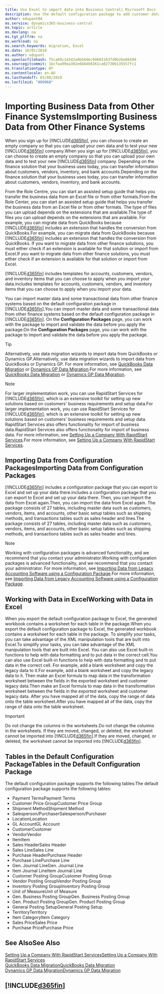 ```yaml
---
title: Use Excel to import data into Business Central| Microsoft Docs
description: Use the default configuration package to add customer data in Excel and import the data back into Business Central .
author: edupont04
ms.service: dynamics365-business-central
ms.topic: article
ms.devlang: na
ms.tgt_pltfrm: na
ms.workload: na
ms.search.keywords: migration, Excel
ms.date: 10/01/2018
ms.author: edupont
ms.openlocfilehash: f5ca69c1e542a9b5846c99b03103fd9b2be86499
ms.sourcegitcommit: 1bcfaa99ea302e6b84b8361ca02730b135557fc1
ms.translationtype: HT
ms.contentlocale: en-AU
ms.lasthandoff: 03/08/2019
ms.locfileid: "809968"
---
```

# <a name="importing-business-data-from-other-finance-systems"></a><span data-ttu-id="1a861-103">Importing Business Data from Other Finance Systems</span><span class="sxs-lookup"><span data-stu-id="1a861-103">Importing Business Data from Other Finance Systems</span></span>
<span data-ttu-id="1a861-104">When you sign up for [!INCLUDE[d365fin](includes/d365fin_md.md)], you can choose to create an empty company so that you can upload your own data and to test your new [!INCLUDE[d365fin](includes/d365fin_md.md)] company.</span><span class="sxs-lookup"><span data-stu-id="1a861-104">When you sign up for [!INCLUDE[d365fin](includes/d365fin_md.md)], you can choose to create an empty company so that you can upload your own data and to test your new [!INCLUDE[d365fin](includes/d365fin_md.md)] company.</span></span> <span data-ttu-id="1a861-105">Depending on the finance solution that your business uses today, you can transfer information about customers, vendors, inventory, and bank accounts.</span><span class="sxs-lookup"><span data-stu-id="1a861-105">Depending on the finance solution that your business uses today, you can transfer information about customers, vendors, inventory, and bank accounts.</span></span>  

<span data-ttu-id="1a861-106">From the Role Centre, you can start an assisted setup guide that helps you transfer the business data from an Excel file or from other formats.</span><span class="sxs-lookup"><span data-stu-id="1a861-106">From the Role Center, you can start an assisted setup guide that helps you transfer the business data from an Excel file or from other formats.</span></span> <span data-ttu-id="1a861-107">The type of files you can upload depends on the extensions that are available.</span><span class="sxs-lookup"><span data-stu-id="1a861-107">The type of files you can upload depends on the extensions that are available.</span></span> <span data-ttu-id="1a861-108">For example, you can migrate data from QuickBooks because [!INCLUDE[d365fin](includes/d365fin_md.md)] includes an extension that handles the conversion from QuickBooks.</span><span class="sxs-lookup"><span data-stu-id="1a861-108">For example, you can migrate data from QuickBooks because [!INCLUDE[d365fin](includes/d365fin_md.md)] includes an extension that handles the conversion from QuickBooks.</span></span> <span data-ttu-id="1a861-109">If you want to migrate data from other finance solutions, you must either check if an extension is available for that solution or import from Excel.</span><span class="sxs-lookup"><span data-stu-id="1a861-109">If you want to migrate data from other finance solutions, you must either check if an extension is available for that solution or import from Excel.</span></span>  

[!INCLUDE[d365fin](includes/d365fin_md.md)] <span data-ttu-id="1a861-110">includes templates for accounts, customers, vendors, and inventory items that you can choose to apply when you import your data.</span><span class="sxs-lookup"><span data-stu-id="1a861-110">includes templates for accounts, customers, vendors, and inventory items that you can choose to apply when you import your data.</span></span>

<span data-ttu-id="1a861-111">You can import master data and some transactional data from other finance systems based on the default configuration package in [!INCLUDE[d365fin](includes/d365fin_md.md)].</span><span class="sxs-lookup"><span data-stu-id="1a861-111">You can import master data and some transactional data from other finance systems based on the default configuration package in [!INCLUDE[d365fin](includes/d365fin_md.md)].</span></span> <span data-ttu-id="1a861-112">On the **Configuration Packages** page, you can work with the package to import and validate the data before you apply the package.</span><span class="sxs-lookup"><span data-stu-id="1a861-112">On the **Configuration Packages** page, you can work with the package to import and validate the data before you apply the package.</span></span>  

> [!TIP]  
> <span data-ttu-id="1a861-113">Alternatively, use data migration wizards to import data from QuickBooks or Dynamics GP.</span><span class="sxs-lookup"><span data-stu-id="1a861-113">Alternatively, use data migration wizards to import data from QuickBooks or Dynamics GP.</span></span> <span data-ttu-id="1a861-114">For more information, see [QuickBooks Data Migration](ui-extensions-quickbooks-data-migration.md) or [Dynamics GP Data Migration](ui-extensions-dynamicsgp-data-migration.md).</span><span class="sxs-lookup"><span data-stu-id="1a861-114">For more information, see [QuickBooks Data Migration](ui-extensions-quickbooks-data-migration.md) or [Dynamics GP Data Migration](ui-extensions-dynamicsgp-data-migration.md).</span></span>

> [!NOTE]  
> <span data-ttu-id="1a861-115">For larger implementation work, you can use RapidStart Services for [!INCLUDE[d365fin](includes/d365fin_md.md)], which is an extensive toolkit for setting up new solutions based on customers' business requirements and setup data.</span><span class="sxs-lookup"><span data-stu-id="1a861-115">For larger implementation work, you can use RapidStart Services for [!INCLUDE[d365fin](includes/d365fin_md.md)], which is an extensive toolkit for setting up new solutions based on customers' business requirements and setup data.</span></span> <span data-ttu-id="1a861-116">RapidStart Services also offers functionality for import of business data.</span><span class="sxs-lookup"><span data-stu-id="1a861-116">RapidStart Services also offers functionality for import of business data.</span></span> <span data-ttu-id="1a861-117">For more information, see [Setting Up a Company With RapidStart Services](admin-set-up-a-company-with-rapidstart.md).</span><span class="sxs-lookup"><span data-stu-id="1a861-117">For more information, see [Setting Up a Company With RapidStart Services](admin-set-up-a-company-with-rapidstart.md).</span></span>

## <a name="importing-data-from-configuration-packages"></a><span data-ttu-id="1a861-118">Importing Data from Configuration Packages</span><span class="sxs-lookup"><span data-stu-id="1a861-118">Importing Data from Configuration Packages</span></span>
[!INCLUDE[d365fin](includes/d365fin_md.md)] <span data-ttu-id="1a861-119">includes a configuration package that you can export to Excel and set up your data there.</span><span class="sxs-lookup"><span data-stu-id="1a861-119">includes a configuration package that you can export to Excel and set up your data there.</span></span> <span data-ttu-id="1a861-120">Then, you can import the data from Excel again.</span><span class="sxs-lookup"><span data-stu-id="1a861-120">Then, you can import the data from Excel again.</span></span> <span data-ttu-id="1a861-121">The package consists of 27 tables, including master data such as customers, vendors, items, and accounts, other basic setup tables such as shipping methods, and transactions tables such as sales header and lines.</span><span class="sxs-lookup"><span data-stu-id="1a861-121">The package consists of 27 tables, including master data such as customers, vendors, items, and accounts, other basic setup tables such as shipping methods, and transactions tables such as sales header and lines.</span></span>  

> [!NOTE]  
>   <span data-ttu-id="1a861-122">Working with configuration packages is advanced functionality, and we recommend that you contact your administrator.</span><span class="sxs-lookup"><span data-stu-id="1a861-122">Working with configuration packages is advanced functionality, and we recommend that you contact your administrator.</span></span> <span data-ttu-id="1a861-123">For more information, see [Importing Data from Legacy Accounting Software using a Configuration Package](across-import-data-configuration-packages.md).</span><span class="sxs-lookup"><span data-stu-id="1a861-123">For more information, see [Importing Data from Legacy Accounting Software using a Configuration Package](across-import-data-configuration-packages.md).</span></span>

## <a name="working-with-data-in-excel"></a><span data-ttu-id="1a861-124">Working with Data in Excel</span><span class="sxs-lookup"><span data-stu-id="1a861-124">Working with Data in Excel</span></span>
<span data-ttu-id="1a861-125">When you export the default configuration package to Excel, the generated workbook contains a worksheet for each table in the package.</span><span class="sxs-lookup"><span data-stu-id="1a861-125">When you export the default configuration package to Excel, the generated workbook contains a worksheet for each table in the package.</span></span> <span data-ttu-id="1a861-126">To simplify your tasks, you can take advantage of the XML manipulation tools that are built into Excel.</span><span class="sxs-lookup"><span data-stu-id="1a861-126">To simplify your tasks, you can take advantage of the XML manipulation tools that are built into Excel.</span></span> <span data-ttu-id="1a861-127">You can also use Excel built-in functions to help with data formatting and to put data in the correct cell.</span><span class="sxs-lookup"><span data-stu-id="1a861-127">You can also use Excel built-in functions to help with data formatting and to put data in the correct cell.</span></span> <span data-ttu-id="1a861-128">For example, add a blank worksheet and copy the legacy data to it.</span><span class="sxs-lookup"><span data-stu-id="1a861-128">For example, add a blank worksheet and copy the legacy data to it.</span></span> <span data-ttu-id="1a861-129">Then make an Excel formula to map data in the transformation worksheet between the fields in the exported worksheet and customer legacy data.</span><span class="sxs-lookup"><span data-stu-id="1a861-129">Then make an Excel formula to map data in the transformation worksheet between the fields in the exported worksheet and customer legacy data.</span></span> <span data-ttu-id="1a861-130">After you have mapped all of the data, copy the range of data onto the table worksheet.</span><span class="sxs-lookup"><span data-stu-id="1a861-130">After you have mapped all of the data, copy the range of data onto the table worksheet.</span></span>  

> [!IMPORTANT]  
>  <span data-ttu-id="1a861-131">Do not change the columns in the worksheets.</span><span class="sxs-lookup"><span data-stu-id="1a861-131">Do not change the columns in the worksheets.</span></span> <span data-ttu-id="1a861-132">If they are moved, changed, or deleted, the worksheet cannot be imported into [!INCLUDE[d365fin](includes/d365fin_md.md)].</span><span class="sxs-lookup"><span data-stu-id="1a861-132">If they are moved, changed, or deleted, the worksheet cannot be imported into [!INCLUDE[d365fin](includes/d365fin_md.md)].</span></span>

## <a name="tables-in-the-default-configuration-package"></a><span data-ttu-id="1a861-133">Tables in the Default Configuration Package</span><span class="sxs-lookup"><span data-stu-id="1a861-133">Tables in the Default Configuration Package</span></span>
<span data-ttu-id="1a861-134">The default configuration package supports the following tables:</span><span class="sxs-lookup"><span data-stu-id="1a861-134">The default configuration package supports the following tables:</span></span>

-   <span data-ttu-id="1a861-135">Payment Terms</span><span class="sxs-lookup"><span data-stu-id="1a861-135">Payment Terms</span></span>
-   <span data-ttu-id="1a861-136">Customer Price Group</span><span class="sxs-lookup"><span data-stu-id="1a861-136">Customer Price Group</span></span>
-   <span data-ttu-id="1a861-137">Shipment Method</span><span class="sxs-lookup"><span data-stu-id="1a861-137">Shipment Method</span></span>
-   <span data-ttu-id="1a861-138">Salesperson/Purchaser</span><span class="sxs-lookup"><span data-stu-id="1a861-138">Salesperson/Purchaser</span></span>
-   <span data-ttu-id="1a861-139">Location</span><span class="sxs-lookup"><span data-stu-id="1a861-139">Location</span></span>
-   <span data-ttu-id="1a861-140">GL Account</span><span class="sxs-lookup"><span data-stu-id="1a861-140">GL Account</span></span>
-   <span data-ttu-id="1a861-141">Customer</span><span class="sxs-lookup"><span data-stu-id="1a861-141">Customer</span></span>
-   <span data-ttu-id="1a861-142">Vendor</span><span class="sxs-lookup"><span data-stu-id="1a861-142">Vendor</span></span>
-   <span data-ttu-id="1a861-143">Item</span><span class="sxs-lookup"><span data-stu-id="1a861-143">Item</span></span>
-   <span data-ttu-id="1a861-144">Sales Header</span><span class="sxs-lookup"><span data-stu-id="1a861-144">Sales Header</span></span>
-   <span data-ttu-id="1a861-145">Sales Line</span><span class="sxs-lookup"><span data-stu-id="1a861-145">Sales Line</span></span>
-   <span data-ttu-id="1a861-146">Purchase Header</span><span class="sxs-lookup"><span data-stu-id="1a861-146">Purchase Header</span></span>
-   <span data-ttu-id="1a861-147">Purchase Line</span><span class="sxs-lookup"><span data-stu-id="1a861-147">Purchase Line</span></span>
-   <span data-ttu-id="1a861-148">Gen. Journal Line</span><span class="sxs-lookup"><span data-stu-id="1a861-148">Gen. Journal Line</span></span>
-   <span data-ttu-id="1a861-149">Item Journal Line</span><span class="sxs-lookup"><span data-stu-id="1a861-149">Item Journal Line</span></span>
-   <span data-ttu-id="1a861-150">Customer Posting Group</span><span class="sxs-lookup"><span data-stu-id="1a861-150">Customer Posting Group</span></span>
-   <span data-ttu-id="1a861-151">Vendor Posting Group</span><span class="sxs-lookup"><span data-stu-id="1a861-151">Vendor Posting Group</span></span>
-   <span data-ttu-id="1a861-152">Inventory Posting Group</span><span class="sxs-lookup"><span data-stu-id="1a861-152">Inventory Posting Group</span></span>
-   <span data-ttu-id="1a861-153">Unit of Measure</span><span class="sxs-lookup"><span data-stu-id="1a861-153">Unit of Measure</span></span>
-   <span data-ttu-id="1a861-154">Gen. Business Posting Group</span><span class="sxs-lookup"><span data-stu-id="1a861-154">Gen. Business Posting Group</span></span>
-   <span data-ttu-id="1a861-155">Gen. Product Posting Group</span><span class="sxs-lookup"><span data-stu-id="1a861-155">Gen. Product Posting Group</span></span>
-   <span data-ttu-id="1a861-156">General Posting Setup</span><span class="sxs-lookup"><span data-stu-id="1a861-156">General Posting Setup</span></span>
-   <span data-ttu-id="1a861-157">Territory</span><span class="sxs-lookup"><span data-stu-id="1a861-157">Territory</span></span>
-   <span data-ttu-id="1a861-158">Item Category</span><span class="sxs-lookup"><span data-stu-id="1a861-158">Item Category</span></span>
-   <span data-ttu-id="1a861-159">Sales Price</span><span class="sxs-lookup"><span data-stu-id="1a861-159">Sales Price</span></span>
-   <span data-ttu-id="1a861-160">Purchase Price</span><span class="sxs-lookup"><span data-stu-id="1a861-160">Purchase Price</span></span>

## <a name="see-also"></a><span data-ttu-id="1a861-161">See Also</span><span class="sxs-lookup"><span data-stu-id="1a861-161">See Also</span></span>
[<span data-ttu-id="1a861-162">Setting Up a Company With RapidStart Services</span><span class="sxs-lookup"><span data-stu-id="1a861-162">Setting Up a Company With RapidStart Services</span></span>](admin-set-up-a-company-with-rapidstart.md)  
[<span data-ttu-id="1a861-163">QuickBooks Data Migration</span><span class="sxs-lookup"><span data-stu-id="1a861-163">QuickBooks Data Migration</span></span>](ui-extensions-quickbooks-data-migration.md)  
[<span data-ttu-id="1a861-164">Dynamics GP Data Migration</span><span class="sxs-lookup"><span data-stu-id="1a861-164">Dynamics GP Data Migration</span></span>](ui-extensions-dynamicsgp-data-migration.md)  

## [!INCLUDE[d365fin](includes/free_trial_md.md)]  
 
